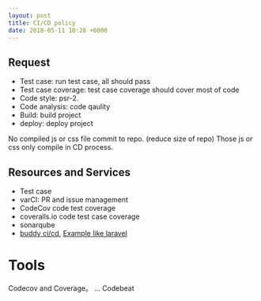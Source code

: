 ```yaml
---
layout: post
title: CI/CD policy
date: 2018-05-11 10:28 +0000
---
```


## Request
 - Test case: run test case, all should pass
 - Test case coverage: test case coverage should cover most of code
 - Code style: psr-2.
 - Code analysis: code qaulity
 - Build: build project
 - deploy: deploy project

No compiled js or css file commit to repo. (reduce size of repo)
Those js or css only compile in CD process.


## Resources and Services
 - Test case 
 - varCI: PR and issue management
 - CodeCov code test coverage
 - coveralls.io code test case coverage
 - sonarqube
 - [buddy ci/cd](https://buddy.works/guides/first-steps-with-laravel-and-continuous-delivery), [Example like laravel](https://buddy.works/guides/first-steps-with-laravel-and-continuous-delivery)



# Tools
Codecov and Coverage。 ... Codebeat

